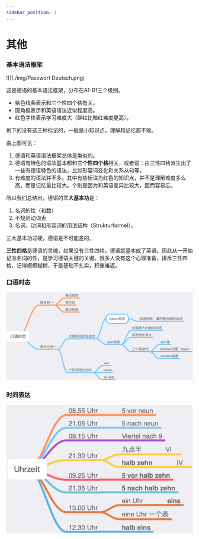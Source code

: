 ```yaml
---
sidebar_position: 1
---
```


# 其他

### 基本语法框架

![](./img/Passwort Deutsch.png)

这是德语的基本语法框架，分布在A1-B1三个级别。

- 紫色线条表示和三个性四个格有关。
- 圆角框表示和英语语法近似程度高。
- 红色字体表示学习难度大（鲜红比暗红难度更高）。

剩下的没有这三种标记的，一般是小知识点，理解和记忆都不难。

由上图可见：

1. 德语和英语语法框架总体是类似的。
2. 德语有特色的语法基本都和**三个性四个格**相关，或者说：由三性四格派生出了一些有德语特色的语法，比如形容词变化和关系从句等。
3. 有难度的语法并不多。其中有些标注为红色的知识点，并不是理解难度多么高，而是记忆量比较大。个别是因为和英语差异比较大，因而容易忘。

所以我们总结出，德语的**三大基本功**是：

1. 名词的性（和数）
2. 不规则动词表
3. 名词、动词和形容词的用法结构（Strukturformel）。

三大基本功过硬，德语是不可能差的。

**三性四格**是德语的灵魂，如果没有三性四格，德语就基本成了英语。因此从一开始记准名词的性，是学习德语关键的关键。很多人没有这个心理准备，排斥三性四格，记得模模糊糊，于是基础不扎实，积重难返。

### 口语时态

![](./img/口语时态.png)

### 时间表达

![](./img/时间表达.png)
